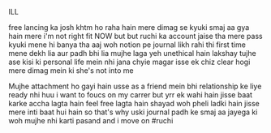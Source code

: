 ILL

free lancing ka josh khtm ho raha hain mere dimag se kyuki smaj aa gya hain mere i'm not right fit NOW but but ruchi ka account jaise tha mere pass kyuki mene hi banya tha aaj woh notion pe journal likh rahi thi first time mene dekh lia aur padh bhi lia mujhe laga yeh unethical hain lakshay tujhe ase kisi ki personal life mein nhi jana chyie magar isse ek chiz clear hogi mere dimag mein ki she's not into me

Mujhe attachment ho gayi hain usse as a friend mein bhi relationship ke liye ready nhi huu i want to foucs on my carrer but yrr ek wahi hain jisse baat karke accha lagta hain feel free lagta hain shayad woh pheli ladki hain jisse mere inti baat hui hain so that's why uski journal padh ke smaj aa jayega ki woh mujhe nhi karti pasand and i move on
#ruchi 
